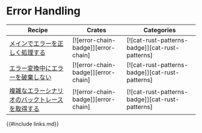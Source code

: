 # Error Handling

| Recipe | Crates | Categories |
|--------|--------|------------|
| [メインでエラーを正しく処理する][ex-error-chain-simple-error-handling] | [![error-chain-badge]][error-chain] | [![cat-rust-patterns-badge]][cat-rust-patterns] |
| [エラー変換中にエラーを破棄しない][ex-error-chain-avoid-discarding] | [![error-chain-badge]][error-chain] | [![cat-rust-patterns-badge]][cat-rust-patterns] |
| [複雑なエラーシナリオのバックトレースを取得する][ex-error-chain-backtrace] | [![error-chain-badge]][error-chain] | [![cat-rust-patterns-badge]][cat-rust-patterns] |

[ex-error-chain-simple-error-handling]: errors/handle.html#handle-errors-correctly-in-main
[ex-error-chain-avoid-discarding]: errors/handle.html#avoid-discarding-errors-during-error-conversions
[ex-error-chain-backtrace]: errors/handle.html#obtain-backtrace-of-complex-error-scenarios

{{#include links.md}}

